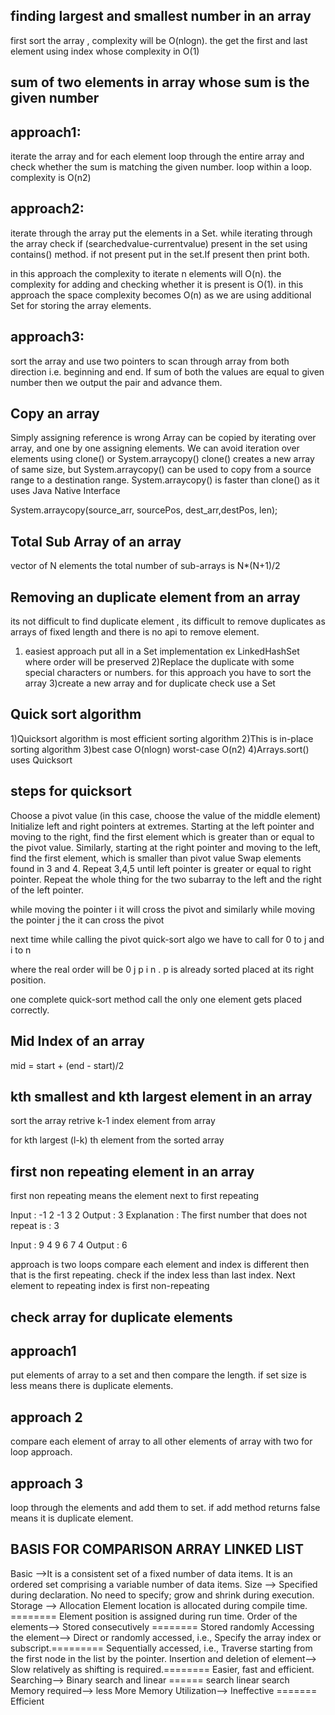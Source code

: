 finding largest and smallest number in an array 
------------------------------------------------
first sort the array , complexity will be O(nlogn).
the get the first and last element using index whose complexity in O(1)

sum of two elements in array  whose sum is the given number
-----------------------------------------------------------
approach1:
----------
iterate the array and for each element loop through the entire array and check whether the sum is matching the given number.
 loop within a loop. complexity is O(n2)
 
approach2:
----------
iterate through the array put the elements in a Set. 
while iterating through the array  check if (searchedvalue-currentvalue) present in the set using contains() method.
if not present put in the set.If present then print both.

in this approach the complexity to iterate n elements will O(n).
the complexity for adding and checking whether it is present is O(1).
in this approach the space complexity becomes O(n) as we are using additional Set for storing the array elements.

approach3:
---------
sort the array and use two pointers to scan through array from both direction i.e. beginning and end. 
If sum of both the values are equal to given number then we output the pair and advance them.

Copy an array
---------------
Simply assigning reference is wrong
Array can be copied by iterating over array, and one by one assigning elements.
We can avoid iteration over elements using clone() or System.arraycopy()
clone() creates a new array of same size, but System.arraycopy() can be used to copy from a source range to a destination range.
System.arraycopy() is faster than clone() as it uses Java Native Interface

 System.arraycopy(source_arr, sourcePos, dest_arr,destPos, len); 

Total Sub Array of an array
--------------------------
 vector of N elements the total number of sub-arrays is N*(N+1)/2
 
 
 
Removing an duplicate element from an array
----------------------------------------------
its not difficult to find duplicate element , its difficult to remove duplicates as arrays of fixed length and there is no api to remove element.

1) easiest approach put all in a Set implementation ex LinkedHashSet where order will be preserved
2)Replace the duplicate with some special characters or numbers. for this approach you have to sort the array
3)create a new array and for duplicate check use a Set 


Quick sort algorithm
---------------------
1)Quicksort algorithm is most efficient sorting algorithm
2)This is in-place sorting algorithm
3)best case O(nlogn) worst-case O(n2)
4)Arrays.sort() uses Quicksort

steps for quicksort
--------------------
Choose a pivot value (in this case, choose the value of the middle element)
Initialize left and right pointers at extremes.
Starting at the left pointer and moving to the right, find the first element which is greater than or equal to the pivot value.
Similarly, starting at the right pointer and moving to the left, find the first element, which is smaller than pivot value
Swap elements found in 3 and 4.
Repeat 3,4,5 until left pointer is greater or equal to right pointer.
Repeat the whole thing for the two subarray to the left and the right of the left pointer.

while moving the pointer i it will cross the pivot and similarly while moving the pointer j the it can cross the pivot

next time while calling the pivot quick-sort algo we have to call for  0 to j and i to n

where the real order will be 0 j p i n   . p is already sorted placed at its right position.

one complete quick-sort method call the only one element gets placed correctly.



Mid Index of an array
---------------------
mid = start + (end - start)/2

kth smallest and  kth largest element in an array
----------------------------------------------------
sort the array 
retrive k-1 index element from array

for kth largest (l-k) th element from the sorted array

first non repeating element in an array
---------------------------------------

first non repeating means the element next to first repeating 

Input : -1 2 -1 3 2
Output : 3
Explanation : The first number that does not 
repeat is : 3

Input : 9 4 9 6 7 4
Output : 6

approach is two loops compare each element and index is different 
then that is the first repeating.
check if the index less than last index.
Next element to repeating index is first non-repeating 

check array for duplicate elements
-----------------------------------
approach1
--------
put elements of array to a set and then compare the length. if set size is less means there is duplicate elements.

approach 2
------------
compare each element of array to all other elements of array with two for loop approach.

approach 3
------------
loop through the elements and add them to set. if add method returns false means it is duplicate element.





BASIS FOR COMPARISON	ARRAY	LINKED LIST
-----------------------------------------
Basic -->It is a consistent set of a fixed number of data items.	It is an ordered set comprising a variable number of data items.
Size    -->	Specified during declaration.	No need to specify; grow and shrink during execution.
Storage --> Allocation	Element location is allocated during compile time. ======== Element position is assigned during run time.
Order of the elements-->	Stored consecutively ======== Stored randomly
Accessing the element-->	Direct or randomly accessed, i.e., Specify the array index or subscript.========= Sequentially accessed, i.e., Traverse starting from the first node in the list by the pointer.
Insertion and deletion of element-->	Slow relatively as shifting is required.======== Easier, fast and efficient.
Searching--> 	Binary search and linear ====== search	linear search
Memory required-->	less	More
Memory Utilization-->	Ineffective	======= Efficient






 
 


